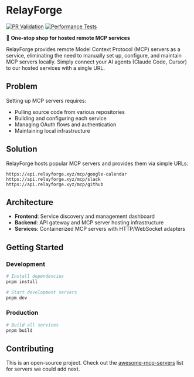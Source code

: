 # RelayForge

[![PR Validation](https://github.com/tianshanghong/relayforge-2/actions/workflows/pr-validation.yml/badge.svg)](https://github.com/tianshanghong/relayforge-2/actions/workflows/pr-validation.yml)
[![Performance Tests](https://github.com/tianshanghong/relayforge-2/actions/workflows/performance-tests.yml/badge.svg)](https://github.com/tianshanghong/relayforge-2/actions/workflows/performance-tests.yml)

🚀 **One-stop shop for hosted remote MCP services**

RelayForge provides remote Model Context Protocol (MCP) servers as a service, eliminating the need to manually set up, configure, and maintain MCP servers locally. Simply connect your AI agents (Claude Code, Cursor) to our hosted services with a single URL.

## Problem

Setting up MCP servers requires:
- Pulling source code from various repositories
- Building and configuring each service
- Managing OAuth flows and authentication
- Maintaining local infrastructure

## Solution

RelayForge hosts popular MCP servers and provides them via simple URLs:
```
https://api.relayforge.xyz/mcp/google-calendar
https://api.relayforge.xyz/mcp/slack
https://api.relayforge.xyz/mcp/github
```

## Architecture

- **Frontend**: Service discovery and management dashboard
- **Backend**: API gateway and MCP server hosting infrastructure
- **Services**: Containerized MCP servers with HTTP/WebSocket adapters

## Getting Started

### Development
```bash
# Install dependencies
pnpm install

# Start development servers
pnpm dev
```

### Production
```bash
# Build all services
pnpm build
```

## Contributing

This is an open-source project. Check out the [awesome-mcp-servers](https://github.com/punkpeye/awesome-mcp-servers) list for servers we could add next.